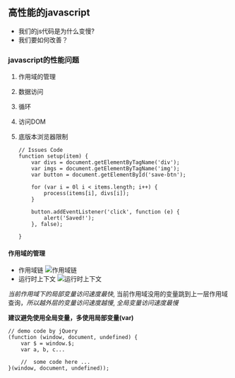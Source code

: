 ## 高性能的javascript
* 我们的js代码是为什么变慢?
* 我们要如何改善？

### javascript的性能问题
 1. 作用域的管理
 2. 数据访问
 3. 循环
 4. 访问DOM
 5. 底版本浏览器限制

        // Issues Code
        function setup(item) {
            var divs = document.getElementByTagName('div');
            var imgs = document.getElementByTagName('img');
            var button = document.getElementById('save-btn');

            for (var i = 0l i < items.length; i++) {
                process(items[i], divs[i]);
            }

            button.addEventListener('click', function (e) {
                alert('Saved!');
            }, false);

        }

#### 作用域的管理
* 作用域链
![作用域链](/assets/media/images/performance/pic1.jpg "作用域链")
* 运行时上下文
![运行时上下文](/assets/media/images/performance/pic2.jpg "运行时上下文")

_当前作用域下的局部变量访问速度最快_,
当前作用域没用的变量跳到上一层作用域查询，_所以越外层的变量访问速度越慢_,
_全局变量访问速度最慢_

__建议避免使用全局变量，多使用局部变量(var)__

    // demo code by jQuery
    (function (window, document, undefined) {
        var $ = window.$;
        var a, b, c...

        //  some code here ...
    }(window, document, undefined));


